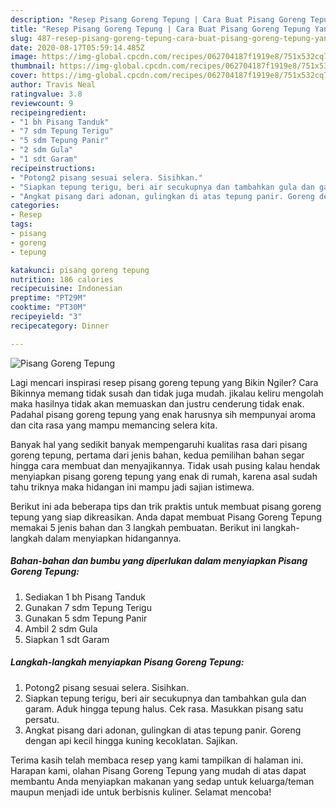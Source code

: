 ```yaml
---
description: "Resep Pisang Goreng Tepung | Cara Buat Pisang Goreng Tepung Yang Enak Dan Lezat"
title: "Resep Pisang Goreng Tepung | Cara Buat Pisang Goreng Tepung Yang Enak Dan Lezat"
slug: 487-resep-pisang-goreng-tepung-cara-buat-pisang-goreng-tepung-yang-enak-dan-lezat
date: 2020-08-17T05:59:14.485Z
image: https://img-global.cpcdn.com/recipes/062704187f1919e8/751x532cq70/pisang-goreng-tepung-foto-resep-utama.jpg
thumbnail: https://img-global.cpcdn.com/recipes/062704187f1919e8/751x532cq70/pisang-goreng-tepung-foto-resep-utama.jpg
cover: https://img-global.cpcdn.com/recipes/062704187f1919e8/751x532cq70/pisang-goreng-tepung-foto-resep-utama.jpg
author: Travis Neal
ratingvalue: 3.8
reviewcount: 9
recipeingredient:
- "1 bh Pisang Tanduk"
- "7 sdm Tepung Terigu"
- "5 sdm Tepung Panir"
- "2 sdm Gula"
- "1 sdt Garam"
recipeinstructions:
- "Potong2 pisang sesuai selera. Sisihkan."
- "Siapkan tepung terigu, beri air secukupnya dan tambahkan gula dan garam. Aduk hingga tepung halus. Cek rasa. Masukkan pisang satu persatu."
- "Angkat pisang dari adonan, gulingkan di atas tepung panir. Goreng dengan api kecil hingga kuning kecoklatan. Sajikan."
categories:
- Resep
tags:
- pisang
- goreng
- tepung

katakunci: pisang goreng tepung 
nutrition: 186 calories
recipecuisine: Indonesian
preptime: "PT29M"
cooktime: "PT30M"
recipeyield: "3"
recipecategory: Dinner

---
```



![Pisang Goreng Tepung](https://img-global.cpcdn.com/recipes/062704187f1919e8/751x532cq70/pisang-goreng-tepung-foto-resep-utama.jpg)

Lagi mencari inspirasi resep pisang goreng tepung yang Bikin Ngiler? Cara Bikinnya memang tidak susah dan tidak juga mudah. jikalau keliru mengolah maka hasilnya tidak akan memuaskan dan justru cenderung tidak enak. Padahal pisang goreng tepung yang enak harusnya sih mempunyai aroma dan cita rasa yang mampu memancing selera kita.



Banyak hal yang sedikit banyak mempengaruhi kualitas rasa dari pisang goreng tepung, pertama dari jenis bahan, kedua pemilihan bahan segar hingga cara membuat dan menyajikannya. Tidak usah pusing kalau hendak menyiapkan pisang goreng tepung yang enak di rumah, karena asal sudah tahu triknya maka hidangan ini mampu jadi sajian istimewa.


Berikut ini ada beberapa tips dan trik praktis untuk membuat pisang goreng tepung yang siap dikreasikan. Anda dapat membuat Pisang Goreng Tepung memakai 5 jenis bahan dan 3 langkah pembuatan. Berikut ini langkah-langkah dalam menyiapkan hidangannya.

<!--inarticleads1-->

##### Bahan-bahan dan bumbu yang diperlukan dalam menyiapkan Pisang Goreng Tepung:

1. Sediakan 1 bh Pisang Tanduk
1. Gunakan 7 sdm Tepung Terigu
1. Gunakan 5 sdm Tepung Panir
1. Ambil 2 sdm Gula
1. Siapkan 1 sdt Garam




<!--inarticleads2-->

##### Langkah-langkah menyiapkan Pisang Goreng Tepung:

1. Potong2 pisang sesuai selera. Sisihkan.
1. Siapkan tepung terigu, beri air secukupnya dan tambahkan gula dan garam. Aduk hingga tepung halus. Cek rasa. Masukkan pisang satu persatu.
1. Angkat pisang dari adonan, gulingkan di atas tepung panir. Goreng dengan api kecil hingga kuning kecoklatan. Sajikan.




Terima kasih telah membaca resep yang kami tampilkan di halaman ini. Harapan kami, olahan Pisang Goreng Tepung yang mudah di atas dapat membantu Anda menyiapkan makanan yang sedap untuk keluarga/teman maupun menjadi ide untuk berbisnis kuliner. Selamat mencoba!
